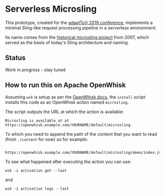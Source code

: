 Serverless Microsling
===

This prototype, created for the [adaptTo() 2019 conference](https://adapt.to/2019/en/schedule/sling-and-serverless-best-friends-forever.html), implements a minimal Sling-like request processing pipeline in a serverless environment.

Its name comes from the [historical microsling project](https://grep.codeconsult.ch/2007/10/12/microsling-yet-another-cool-web-applications-framework/) from 2007, which served as the basis of today's Sling architecture and naming.

Status
----
Work in progress - stay tuned

How to run this on Apache OpenWhisk
---
Assuming `wsk` is setup as per the [OpenWhisk docs](openwhisk.apache.org), the
`install` script installs this code as an OpenWhisk action named `microsling`.

The script outputs the URL at which the action is available:

    Microsling is available at at https://openwhisk.example.com/YOURNAME/default/microsling

To which you need to append the path of the content that you want to read (from `./content` for now) so for example:

     https://openwhisk.example.com/YOURNAME/default/microsling/demo/index.json

To see what happened after executing the action you can use:

    wsk -i activation get --last

and

    wsk -i activation logs --last
